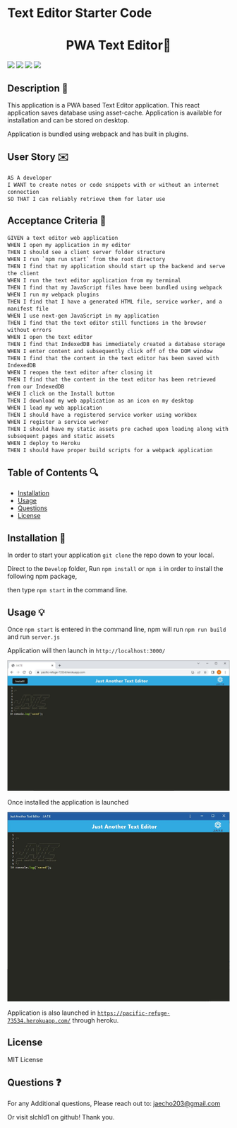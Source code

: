 # Text Editor Starter Code
<h1 align="center">PWA Text Editor📠</h1>
<p>
    <img src="https://img.shields.io/github/repo-size/slchld1/new-text-editor" />
    <img src="https://img.shields.io/github/languages/top/slchld1/new-text-editor"  />
    <img src="https://img.shields.io/github/last-commit/slchld1/new-text-editor" />
    <img src="https://img.shields.io/badge/license-MIT-brightgreen"/>
</p>

## Description 💾
This application is a PWA based Text Editor application. This react application saves database using asset-cache. Application is available for installation and can be stored on desktop.

Application is bundled using webpack and has built in plugins.
## User Story ✉️
~~~
AS A developer
I WANT to create notes or code snippets with or without an internet connection
SO THAT I can reliably retrieve them for later use
~~~
## Acceptance Criteria 📩
~~~
GIVEN a text editor web application
WHEN I open my application in my editor
THEN I should see a client server folder structure
WHEN I run `npm run start` from the root directory
THEN I find that my application should start up the backend and serve the client
WHEN I run the text editor application from my terminal
THEN I find that my JavaScript files have been bundled using webpack
WHEN I run my webpack plugins
THEN I find that I have a generated HTML file, service worker, and a manifest file
WHEN I use next-gen JavaScript in my application
THEN I find that the text editor still functions in the browser without errors
WHEN I open the text editor
THEN I find that IndexedDB has immediately created a database storage
WHEN I enter content and subsequently click off of the DOM window
THEN I find that the content in the text editor has been saved with IndexedDB
WHEN I reopen the text editor after closing it
THEN I find that the content in the text editor has been retrieved from our IndexedDB
WHEN I click on the Install button
THEN I download my web application as an icon on my desktop
WHEN I load my web application
THEN I should have a registered service worker using workbox
WHEN I register a service worker
THEN I should have my static assets pre cached upon loading along with subsequent pages and static assets
WHEN I deploy to Heroku
THEN I should have proper build scripts for a webpack application
~~~
## Table of Contents 🔍
* [Installation](#installation)
* [Usage](#usage)
* [Questions](#questions)
* [License](#license)

## Installation 🔨
In order to start your application `git clone` the repo down to your local.

Direct to the `Develop` folder,
Run `npm install` or `npm i` in order to install the following npm package,

then type `npm start` in the command line.

## Usage 💡

Once `npm start` is entered in the command line, npm will run `npm run build` and run `server.js`

Application will then launch in `http://localhost:3000/`

![localhost:3000](/images/sc-1.jpg)

Once installed the application is launched

![installed application](/images/installed-5.jpg)

Application is also launched in <a href=https://pacific-refuge-73534.herokuapp.com/>`https://pacific-refuge-73534.herokuapp.com/`</a> through heroku.
## License
MIT License


## Questions ❓

For any Additional questions, Please reach out to: jaecho203@gmail.com

Or visit slchld1 on github! Thank you.

